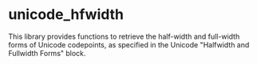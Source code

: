 # unicode_hfwidth

This library provides functions to retrieve the half-width and full-width
forms of Unicode codepoints, as specified in the Unicode "Halfwidth and
Fullwidth Forms" block.
